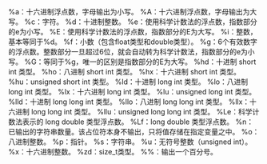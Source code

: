 %a：十六进制浮点数，字母输出为小写。
%A：十六进制浮点数，字母输出为大写。
%c：字符。
%d：十进制整数。
%e：使用科学计数法的浮点数，指数部分的e为小写。
%E：使用科学计数法的浮点数，指数部分的E为大写。
%i：整数，基本等同于%d。
%f：小数（包含float类型和double类型）。
%g：6个有效数字的浮点数。整数部分一旦超过6位，就会自动转为科学计数法，指数部分的e为小写。
%G：等同于%g，唯一的区别是指数部分的E为大写。
%hd：十进制 short int 类型。
%ho：八进制 short int 类型。
%hx：十六进制 short int 类型。
%hu：unsigned short int 类型。
%ld：十进制 long int 类型。
%lo：八进制 long int 类型。
%lx：十六进制 long int 类型。
%lu：unsigned long int 类型。
%lld：十进制 long long int 类型。
%llo：八进制 long long int 类型。
%llx：十六进制 long long int 类型。
%llu：unsigned long long int 类型。
%Le：科学计数法表示的 long double 类型浮点数。
%Lf：long double 类型浮点数。
%n：已输出的字符串数量。该占位符本身不输出，只将值存储在指定变量之中。
%o：八进制整数。
%p：指针。
%s：字符串。
%u：无符号整数（unsigned int）。
%x：十六进制整数。
%zd：size_t类型。
%%：输出一个百分号。